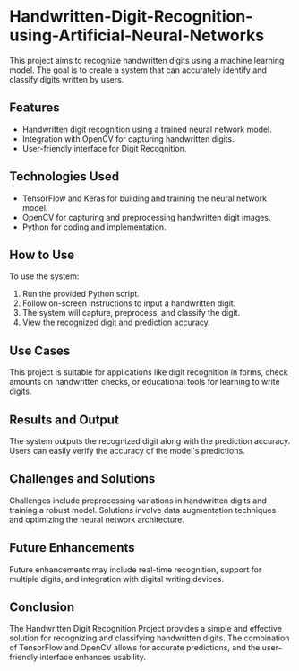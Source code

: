 # Handwritten-Digit-Recognition-using-Artificial-Neural-Networks
This project aims to recognize handwritten digits using a machine learning model. The goal is to create a system that can accurately identify and classify digits written by users.

## Features
- Handwritten digit recognition using a trained neural network model.
- Integration with OpenCV for capturing handwritten digits.
- User-friendly interface for Digit Recognition.

## Technologies Used
- TensorFlow and Keras for building and training the neural network model.
- OpenCV for capturing and preprocessing handwritten digit images.
- Python for coding and implementation.

## How to Use
To use the system:
1. Run the provided Python script.
2. Follow on-screen instructions to input a handwritten digit.
3. The system will capture, preprocess, and classify the digit.
4. View the recognized digit and prediction accuracy.

## Use Cases
This project is suitable for applications like digit recognition in forms, check amounts on handwritten checks, or educational tools for learning to write digits.

## Results and Output
The system outputs the recognized digit along with the prediction accuracy. Users can easily verify the accuracy of the model's predictions.

## Challenges and Solutions
Challenges include preprocessing variations in handwritten digits and training a robust model. Solutions involve data augmentation techniques and optimizing the neural network architecture.

## Future Enhancements
Future enhancements may include real-time recognition, support for multiple digits, and integration with digital writing devices.

## Conclusion
The Handwritten Digit Recognition Project provides a simple and effective solution for recognizing and classifying handwritten digits. The combination of TensorFlow and OpenCV allows for accurate predictions, and the user-friendly interface enhances usability.
